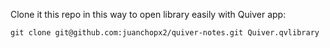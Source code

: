 Clone it this repo in this way to open library easily with Quiver app:

`git clone git@github.com:juanchopx2/quiver-notes.git Quiver.qvlibrary`
